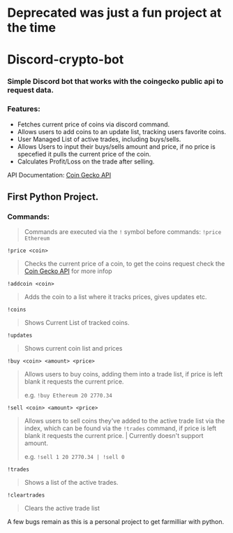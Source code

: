 # Deprecated was just a fun project at the time

# Discord-crypto-bot
### Simple Discord bot that works with the coingecko public api to request data.

### Features: 
- Fetches current price of coins via discord command.
- Allows users to add coins to an update list, tracking users favorite coins.
- User Managed List of active trades, including buys/sells.
- Allows Users to input their buys/sells amount and price, if no price is specefied it pulls the current price of the coin.
- Calculates Profit/Loss on the trade after selling.

API Documentation: [Coin Gecko API](https://www.coingecko.com/en/api#explore-api)
## First Python Project.
### Commands:
> Commands are executed via the `!` symbol before commands: `!price Ethereum`

`!price <coin>`
> Checks the current price of a coin, to get the coins request check the [Coin Gecko API](https://www.coingecko.com/en/api#explore-api) for more infop

`!addcoin <coin>`
> Adds the coin to a list where it tracks prices, gives updates etc.

`!coins` 
> Shows Current List of tracked coins.

`!updates`
> Shows current coin list and prices

`!buy <coin> <amount> <price>`
> Allows users to buy coins, adding them into a trade list, if price is left blank it requests the current price.
> 
> e.g. `!buy Ethereum 20 2770.34`

`!sell <coin> <amount> <price>`
> Allows users to sell coins they've added to the active trade list via the index, which can be found via the `!trades` command, if price is left blank it requests the current price.  | Currently doesn't support amount.
> 
> e.g. `!sell 1 20 2770.34 | !sell 0`

`!trades`
> Shows a list of the active trades.

`!cleartrades`
> Clears the active trade list

A few bugs remain as this is a personal project to get farmilliar with python.
